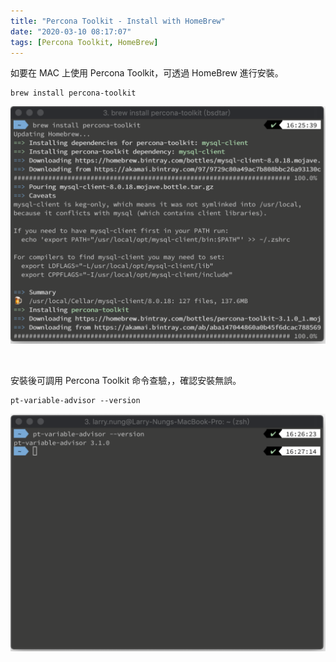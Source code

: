 ```yaml
---
title: "Percona Toolkit - Install with HomeBrew"
date: "2020-03-10 08:17:07"
tags: [Percona Toolkit, HomeBrew]
---
```



如要在 MAC 上使用 Percona Toolkit，可透過 HomeBrew 進行安裝。  

<!-- More -->

    brew install percona-toolkit

![1.png](1.png)

<br>


安裝後可調用 Percona Toolkit 命令查驗，，確認安裝無誤。  

    pt-variable-advisor --version

![2.png](2.png)

